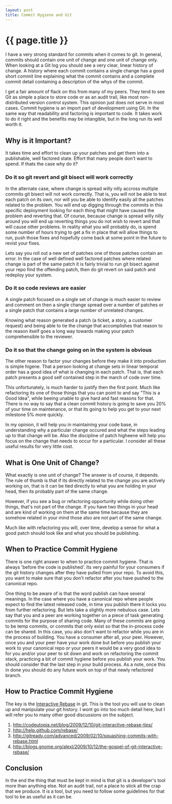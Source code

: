 ```yaml
---
layout: post
title: Commit Hygiene and Git
---
```


{{ page.title }}
================

I have a very strong standard for commits when it comes to git. In
general, commits should contain one unit of change and one unit of
change only. When looking at a Git log you should see a very clear,
linear history of change. A history where each commit contains a
single change has a good short commit line explaining what the commit
contains and a complete commit detail containing a description of the
whys of the commit.

I get a fair amount of flack on this from many of my peers. They tend
to see Git as simple a place to store code or as an audit trail, like
most non-distributed version control system. This opinion just does
not serve in most cases. Commit hygiene is an import part of
development using Git. In the same way that readability and factoring
is important to code. It takes work to do it right and the benefits
may be intangible, but in the long run its well worth it.

Why is it Important?
--------------------

It takes time and effort to clean up your patches and get them into a
publishable, well factored state. Effort that many people don't want
to spend. If thats the case why do it?

### Do it so git revert and git bisect will work correctly

In the alternate case, where change is spread willy nilly accross
multiple commits git bisect will not work correctly. That is, you will
not be able to test each patch on its own, nor will you be able to
identify easily all the patches related to the problem. You will end
up digging through the commits in this specific deployment looking for
each thing that might have caused the problem and reverting that. Of
course, because change is spread willy nilly around you will end up
reverting things you do not wish to revert and that will cause other
problems. In reality what you will probably do, is spend some number
of hours trying to get a fix in place that will allow things to run,
push those fixes and hopefully come back at some point in the future
to revist your fixes.

Lets say you roll out a new set of patches one of those patches
contain an error. In the case of well defined well factored patches
where related change is part of the same patch it is fairly trivial to
run git bisect against your repo find the offending patch, then do git
revert on said patch and redeploy your system.

### Do it so code reviews are easier

A single patch focused on a single set of change is much easier to
review and comment on then a single change spread over a number of
patches or a single patch that contains a large number of unrelated
changes.

Knowing what reason generated a patch (a ticket, a story, a customer
request) and being able to tie the change that accomplishes that
reason to the reason itself goes a long way towards making your patch
comprehensible to the reviewer.

### Do it so that the change going on in the system is obvious

The other reason to factor your changes before they make it into
production is simple higene. That a person looking at change sets in
linear temporal order has a good idea of what is changing in each
patch. That is, that each patch presents a good self contained step in
the march of code over time.

This unfortunately, is much harder to justify then the first
point. Much like refactoring its one of those things that you can
point to and say "This is a Good Idea", while beeing unable to give
hard and fast reasons for that. There is no way to say that a clean
commit history is going to save you 20% of your time on maintenance,
or that its going to help you get to your next milestone 5% more
quickly.

In my opinion, it will help you in maintaining your code base, in
understanding why a particular change occured and what the steps
leading up to that change will be. Also the discipline of patch
higheene will help you focus on the change that needs to occur for a
particular. I consider all these useful results for very little cost.

What is One Unit of Change?
---------------------------

What exactly is one unit of change? The answer is of course, it
depends. The rule of thumb is that if its directly related to the
change you are actively working on, that is it can be tied directly to
what you are holding in your head, then its probably part of the same
change.

However, if you see a bug or refactoring opportunity while doing other
things, that's not part of the change. If you have two things in your
head and are kind of working on them at the same time because they are
somehow related in your mind those also are not part of the same
change.

Much like with refactoring you will, over time, develop a sense for
what a good patch should look like and what you should be publishing.

When to Practice Commit Hygiene
-------------------------------

There is one right answer to when to practice commit hygiene. That is
always 'before the code is published'. Its very painful for your
consumers if the git history changes after they have pulled from your
repo. To avoid this, you want to make sure that you don't refactor
after you have pushed to the canonical repo.

One thing to be aware of is that the word publish can have several
meanings. In the case where you have a canonical repo where people
expect to find the latest released code, in time you publish there it
locks you from further refactoring. But lets take a slightly more
nebulous case. Lets say that you and a peer are working together on a
piece of task generating commits for the purpose of sharing code. Many
of these commits are going to be temp commits, or commits that only
exist so that the in-process code can be shared. In this case, you
also don't want to refactor while you are in the process of
building. You have a consumer after all, your peer. However, once you
and your peer have your work done but before you publish your work to
your canonical repo or your peers it would be a very good idea to for
you and/or your peer to sit down and work on refactoring the commit
stack, practicing a bit of commit hygiene before you publish your
work. You should consider that the last step in your build process. As
a note, once this in done you should do any future work on top of that
newly refactored branch.

How to Practice Commit Hygiene
------------------------------

The key is the
[Interactive Rebase](http://book.git-scm.com/4_interactive_rebasing.html)
in git. This is the tool you will use to clean up and manipulate your
git history. I wont go into too much detail here, but I will refer you
to many other good discussions on the subject.

1. http://codeutopia.net/blog/2009/12/10/git-interactive-rebase-tips/
2. http://help.github.com/rebase/
3. http://gitready.com/advanced/2009/02/10/squashing-commits-with-rebase.html
4. http://blogs.gnome.org/alexl/2009/10/12/the-gospel-of-git-interactive-rebase/

Conclusion
----------

In the end the thing that must be kept in mind is that git is a
developer's tool more than anything else. Not an audit trail, not a
place to stick all the crap that we produce. It is a tool, but you
need to follow some guidelines for that tool to be as useful as it can
be.
